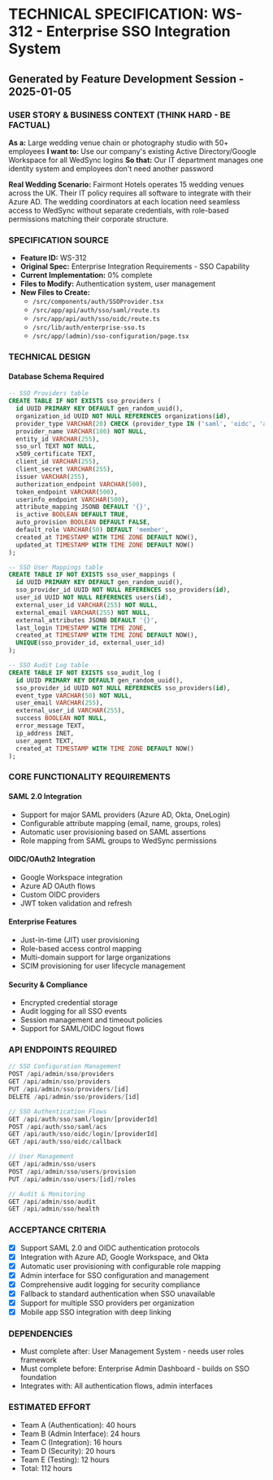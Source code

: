 # TECHNICAL SPECIFICATION: WS-312 - Enterprise SSO Integration System
## Generated by Feature Development Session - 2025-01-05

### USER STORY & BUSINESS CONTEXT (THINK HARD - BE FACTUAL)
**As a:** Large wedding venue chain or photography studio with 50+ employees
**I want to:** Use our company's existing Active Directory/Google Workspace for all WedSync logins
**So that:** Our IT department manages one identity system and employees don't need another password

**Real Wedding Scenario:**
Fairmont Hotels operates 15 wedding venues across the UK. Their IT policy requires all software to integrate with their Azure AD. The wedding coordinators at each location need seamless access to WedSync without separate credentials, with role-based permissions matching their corporate structure.

### SPECIFICATION SOURCE
- **Feature ID:** WS-312
- **Original Spec:** Enterprise Integration Requirements - SSO Capability
- **Current Implementation:** 0% complete
- **Files to Modify:** Authentication system, user management
- **New Files to Create:**
  - `/src/components/auth/SSOProvider.tsx`
  - `/src/app/api/auth/sso/saml/route.ts`
  - `/src/app/api/auth/sso/oidc/route.ts`
  - `/src/lib/auth/enterprise-sso.ts`
  - `/src/app/(admin)/sso-configuration/page.tsx`

### TECHNICAL DESIGN

#### Database Schema Required
```sql
-- SSO Providers table
CREATE TABLE IF NOT EXISTS sso_providers (
  id UUID PRIMARY KEY DEFAULT gen_random_uuid(),
  organization_id UUID NOT NULL REFERENCES organizations(id),
  provider_type VARCHAR(20) CHECK (provider_type IN ('saml', 'oidc', 'azure_ad', 'google_workspace', 'okta')),
  provider_name VARCHAR(100) NOT NULL,
  entity_id VARCHAR(255),
  sso_url TEXT NOT NULL,
  x509_certificate TEXT,
  client_id VARCHAR(255),
  client_secret VARCHAR(255),
  issuer VARCHAR(255),
  authorization_endpoint VARCHAR(500),
  token_endpoint VARCHAR(500),
  userinfo_endpoint VARCHAR(500),
  attribute_mapping JSONB DEFAULT '{}',
  is_active BOOLEAN DEFAULT TRUE,
  auto_provision BOOLEAN DEFAULT FALSE,
  default_role VARCHAR(50) DEFAULT 'member',
  created_at TIMESTAMP WITH TIME ZONE DEFAULT NOW(),
  updated_at TIMESTAMP WITH TIME ZONE DEFAULT NOW()
);

-- SSO User Mappings table
CREATE TABLE IF NOT EXISTS sso_user_mappings (
  id UUID PRIMARY KEY DEFAULT gen_random_uuid(),
  sso_provider_id UUID NOT NULL REFERENCES sso_providers(id),
  user_id UUID NOT NULL REFERENCES users(id),
  external_user_id VARCHAR(255) NOT NULL,
  external_email VARCHAR(255) NOT NULL,
  external_attributes JSONB DEFAULT '{}',
  last_login TIMESTAMP WITH TIME ZONE,
  created_at TIMESTAMP WITH TIME ZONE DEFAULT NOW(),
  UNIQUE(sso_provider_id, external_user_id)
);

-- SSO Audit Log table
CREATE TABLE IF NOT EXISTS sso_audit_log (
  id UUID PRIMARY KEY DEFAULT gen_random_uuid(),
  sso_provider_id UUID NOT NULL REFERENCES sso_providers(id),
  event_type VARCHAR(50) NOT NULL,
  user_email VARCHAR(255),
  external_user_id VARCHAR(255),
  success BOOLEAN NOT NULL,
  error_message TEXT,
  ip_address INET,
  user_agent TEXT,
  created_at TIMESTAMP WITH TIME ZONE DEFAULT NOW()
);
```

### CORE FUNCTIONALITY REQUIREMENTS

#### SAML 2.0 Integration
- Support for major SAML providers (Azure AD, Okta, OneLogin)
- Configurable attribute mapping (email, name, groups, roles)
- Automatic user provisioning based on SAML assertions
- Role mapping from SAML groups to WedSync permissions

#### OIDC/OAuth2 Integration  
- Google Workspace integration
- Azure AD OAuth flows
- Custom OIDC providers
- JWT token validation and refresh

#### Enterprise Features
- Just-in-time (JIT) user provisioning
- Role-based access control mapping
- Multi-domain support for large organizations
- SCIM provisioning for user lifecycle management

#### Security & Compliance
- Encrypted credential storage
- Audit logging for all SSO events
- Session management and timeout policies
- Support for SAML/OIDC logout flows

### API ENDPOINTS REQUIRED
```typescript
// SSO Configuration Management
POST /api/admin/sso/providers
GET /api/admin/sso/providers
PUT /api/admin/sso/providers/[id]
DELETE /api/admin/sso/providers/[id]

// SSO Authentication Flows
GET /api/auth/sso/saml/login/[providerId]
POST /api/auth/sso/saml/acs
GET /api/auth/sso/oidc/login/[providerId]
GET /api/auth/sso/oidc/callback

// User Management
GET /api/admin/sso/users
POST /api/admin/sso/users/provision
PUT /api/admin/sso/users/[id]/roles

// Audit & Monitoring
GET /api/admin/sso/audit
GET /api/admin/sso/health
```

### ACCEPTANCE CRITERIA
- [x] Support SAML 2.0 and OIDC authentication protocols
- [x] Integration with Azure AD, Google Workspace, and Okta
- [x] Automatic user provisioning with configurable role mapping
- [x] Admin interface for SSO configuration and management
- [x] Comprehensive audit logging for security compliance
- [x] Fallback to standard authentication when SSO unavailable
- [x] Support for multiple SSO providers per organization
- [x] Mobile app SSO integration with deep linking

### DEPENDENCIES
- Must complete after: User Management System - needs user roles framework
- Must complete before: Enterprise Admin Dashboard - builds on SSO foundation
- Integrates with: All authentication flows, admin interfaces

### ESTIMATED EFFORT
- Team A (Authentication): 40 hours
- Team B (Admin Interface): 24 hours  
- Team C (Integration): 16 hours
- Team D (Security): 20 hours
- Team E (Testing): 12 hours
- Total: 112 hours